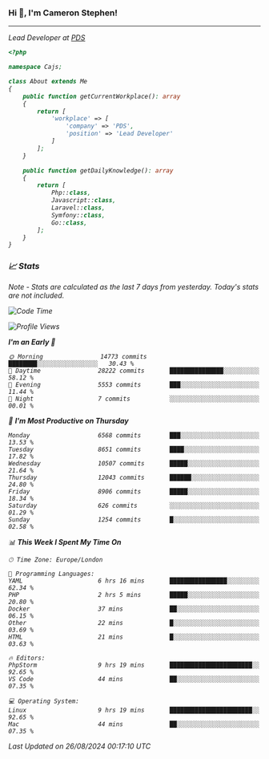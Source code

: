 ### Hi 👋, I'm Cameron Stephen!
<hr>
<p><em>Lead Developer at <a href="https://prindatasolutions.co.uk">PDS</a></p>


```php
<?php

namespace Cajs;

class About extends Me
{
    public function getCurrentWorkplace(): array
    {
        return [
            'workplace' => [
                'company' => 'PDS',
                'position' => 'Lead Developer'
            ]
        ];
    }

    public function getDailyKnowledge(): array
    {
        return [
            Php::class,
            Javascript::class,
            Laravel::class,
            Symfony::class,
            Go::class,
        ];
    }
}
```

### 📈 Stats
<p><em>Note - Stats are calculated as the last 7 days from yesterday. Today's stats are not included.</em></p>


<!--START_SECTION:waka-->
![Code Time](http://img.shields.io/badge/Code%20Time-3%2C910%20hrs%2038%20mins-blue)

![Profile Views](http://img.shields.io/badge/Profile%20Views-0-blue)

**I'm an Early 🐤** 

```text
🌞 Morning                14773 commits       ████████░░░░░░░░░░░░░░░░░   30.43 % 
🌆 Daytime                28222 commits       ███████████████░░░░░░░░░░   58.12 % 
🌃 Evening                5553 commits        ███░░░░░░░░░░░░░░░░░░░░░░   11.44 % 
🌙 Night                  7 commits           ░░░░░░░░░░░░░░░░░░░░░░░░░   00.01 % 
```
📅 **I'm Most Productive on Thursday** 

```text
Monday                   6568 commits        ███░░░░░░░░░░░░░░░░░░░░░░   13.53 % 
Tuesday                  8651 commits        ████░░░░░░░░░░░░░░░░░░░░░   17.82 % 
Wednesday                10507 commits       █████░░░░░░░░░░░░░░░░░░░░   21.64 % 
Thursday                 12043 commits       ██████░░░░░░░░░░░░░░░░░░░   24.80 % 
Friday                   8906 commits        █████░░░░░░░░░░░░░░░░░░░░   18.34 % 
Saturday                 626 commits         ░░░░░░░░░░░░░░░░░░░░░░░░░   01.29 % 
Sunday                   1254 commits        █░░░░░░░░░░░░░░░░░░░░░░░░   02.58 % 
```


📊 **This Week I Spent My Time On** 

```text
🕑︎ Time Zone: Europe/London

💬 Programming Languages: 
YAML                     6 hrs 16 mins       ████████████████░░░░░░░░░   62.34 % 
PHP                      2 hrs 5 mins        █████░░░░░░░░░░░░░░░░░░░░   20.80 % 
Docker                   37 mins             ██░░░░░░░░░░░░░░░░░░░░░░░   06.15 % 
Other                    22 mins             █░░░░░░░░░░░░░░░░░░░░░░░░   03.69 % 
HTML                     21 mins             █░░░░░░░░░░░░░░░░░░░░░░░░   03.63 % 

🔥 Editors: 
PhpStorm                 9 hrs 19 mins       ███████████████████████░░   92.65 % 
VS Code                  44 mins             ██░░░░░░░░░░░░░░░░░░░░░░░   07.35 % 

💻 Operating System: 
Linux                    9 hrs 19 mins       ███████████████████████░░   92.65 % 
Mac                      44 mins             ██░░░░░░░░░░░░░░░░░░░░░░░   07.35 % 
```


 Last Updated on 26/08/2024 00:17:10 UTC
<!--END_SECTION:waka-->
